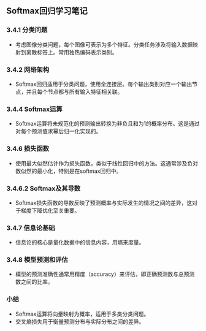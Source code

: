 ## Softmax回归学习笔记

### 3.4.1 分类问题
- 考虑图像分类问题，每个图像可表示为多个特征。分类任务涉及将输入数据映射到离散标签上。常用独热编码表示类别。

### 3.4.2 网络架构
- Softmax回归适用于分类问题，使用全连接层。每个输出类别对应一个输出节点，并且每个节点都与所有输入特征相关联。

### 3.4.4 Softmax运算
- Softmax运算将未规范化的预测输出转换为非负且和为1的概率分布。这是通过对每个预测值求幂后归一化实现的。

### 3.4.6 损失函数
- 使用最大似然估计作为损失函数，类似于线性回归中的方法。这通常涉及负对数似然的最小化，特别是在softmax回归中。

### 3.4.6.2 Softmax及其导数
- Softmax损失函数的导数反映了预测概率与实际发生的情况之间的差异，这对于梯度下降优化至关重要。

### 3.4.7 信息论基础
- 信息论的核心是量化数据中的信息内容，用熵来度量。

### 3.4.8 模型预测和评估
- 模型的预测准确性通常用精度（accuracy）来评估，即正确预测数与总预测数之间的比率。

### 小结
- Softmax运算将向量映射为概率，适用于多类分类问题。
- 交叉熵损失用于衡量预测分布与实际分布之间的差异。

